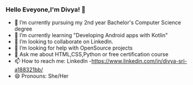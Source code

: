 ### Hello Eveyone,I'm Divya! 👋



- 🔭 I’m currently pursuing my 2nd year Bachelor's Computer Science degree
- 🌱 I’m currently learning "Developing Android apps with Kotlin"
- 👯 I’m looking to collaborate on Linkedln.
- 🤔 I’m looking for help with OpenSource projects
- 💬 Ask me about HTML,CSS,Python or free certification course
- 📫 How to reach me: Linkedln -https://www.linkedin.com/in/divya-sri-a188321bb/
- 😄 Pronouns: She/Her


